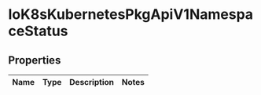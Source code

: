 
# IoK8sKubernetesPkgApiV1NamespaceStatus

## Properties
Name | Type | Description | Notes
------------ | ------------- | ------------- | -------------



